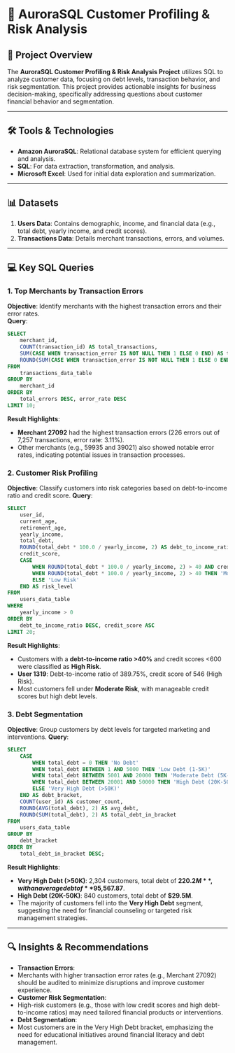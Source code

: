 # 🚀 **AuroraSQL Customer Profiling & Risk Analysis**

## 📜 **Project Overview**

The **AuroraSQL Customer Profiling & Risk Analysis Project** utilizes SQL to analyze customer data, focusing on debt levels, transaction behavior, and risk segmentation. This project provides actionable insights for business decision-making, specifically addressing questions about customer financial behavior and segmentation.

---

## 🛠️ **Tools & Technologies**

- **Amazon AuroraSQL**: Relational database system for efficient querying and analysis.  
- **SQL**: For data extraction, transformation, and analysis.  
- **Microsoft Excel**: Used for initial data exploration and summarization.

---

## 📊 **Datasets**

1. **Users Data**: Contains demographic, income, and financial data (e.g., total debt, yearly income, and credit scores).  
2. **Transactions Data**: Details merchant transactions, errors, and volumes.

---

## 💻 **Key SQL Queries**

### **1. Top Merchants by Transaction Errors**

**Objective**: Identify merchants with the highest transaction errors and their error rates.  
**Query**:  
```sql
SELECT
    merchant_id,
    COUNT(transaction_id) AS total_transactions,
    SUM(CASE WHEN transaction_error IS NOT NULL THEN 1 ELSE 0 END) AS total_errors,
    ROUND(SUM(CASE WHEN transaction_error IS NOT NULL THEN 1 ELSE 0 END) * 100.0 / COUNT(transaction_id), 2) AS error_rate
FROM
    transactions_data_table
GROUP BY
    merchant_id
ORDER BY
    total_errors DESC, error_rate DESC
LIMIT 10;
```
**Result Highlights**:
- **Merchant 27092** had the highest transaction errors (226 errors out of 7,257 transactions, error rate: 3.11%).
- Other merchants (e.g., 59935 and 39021) also showed notable error rates, indicating potential issues in transaction processes.

### **2. Customer Risk Profiling**

**Objective**: Classify customers into risk categories based on debt-to-income ratio and credit score. 
**Query**:  
```sql
SELECT
    user_id,
    current_age,
    retirement_age,
    yearly_income,
    total_debt,
    ROUND(total_debt * 100.0 / yearly_income, 2) AS debt_to_income_ratio,
    credit_score,
    CASE
        WHEN ROUND(total_debt * 100.0 / yearly_income, 2) > 40 AND credit_score < 600 THEN 'High Risk'
        WHEN ROUND(total_debt * 100.0 / yearly_income, 2) > 40 THEN 'Moderate Risk'
        ELSE 'Low Risk'
    END AS risk_level
FROM
    users_data_table
WHERE
    yearly_income > 0
ORDER BY
    debt_to_income_ratio DESC, credit_score ASC
LIMIT 20;
```
**Result Highlights**:
- Customers with a **debt-to-income ratio >40%** and credit scores <600 were classified as **High Risk**.
- **User 1319**: Debt-to-income ratio of 389.75%, credit score of 546 (High Risk).
- Most customers fell under **Moderate Risk**, with manageable credit scores but high debt levels.

### **3. Debt Segmentation**

**Objective**: Group customers by debt levels for targeted marketing and interventions. 
**Query**:  
```sql
SELECT
    CASE
        WHEN total_debt = 0 THEN 'No Debt'
        WHEN total_debt BETWEEN 1 AND 5000 THEN 'Low Debt (1-5K)'
        WHEN total_debt BETWEEN 5001 AND 20000 THEN 'Moderate Debt (5K-20K)'
        WHEN total_debt BETWEEN 20001 AND 50000 THEN 'High Debt (20K-50K)'
        ELSE 'Very High Debt (>50K)'
    END AS debt_bracket,
    COUNT(user_id) AS customer_count,
    ROUND(AVG(total_debt), 2) AS avg_debt,
    ROUND(SUM(total_debt), 2) AS total_debt_in_bracket
FROM
    users_data_table
GROUP BY
    debt_bracket
ORDER BY
    total_debt_in_bracket DESC;
```
**Result Highlights**:
- **Very High Debt (>50K)**: 2,304 customers, total debt of **$220.2M**, with an average debt of **$95,567.87**.
- **High Debt (20K-50K)**: 840 customers, total debt of **$29.5M**.
- The majority of customers fell into the **Very High Debt** segment, suggesting the need for financial counseling or targeted risk management strategies.

---
## 🔍 **Insights & Recommendations**
- **Transaction Errors**:
- Merchants with higher transaction error rates (e.g., Merchant 27092) should be audited to minimize disruptions and improve customer experience.
- **Customer Risk Segmentation**:
- High-risk customers (e.g., those with low credit scores and high debt-to-income ratios) may need tailored financial products or interventions.
- **Debt Segmentation**:
- Most customers are in the Very High Debt bracket, emphasizing the need for educational initiatives around financial literacy and debt management.

